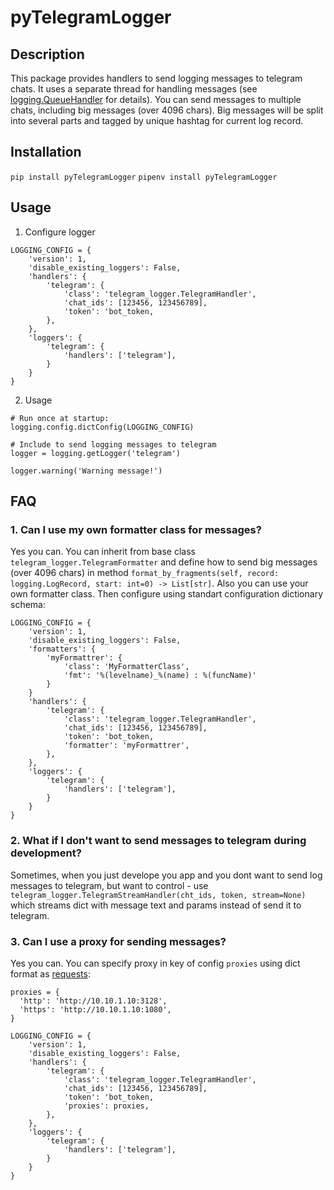 # pyTelegramLogger

## Description
This package provides handlers to send logging messages to telegram chats. It uses a separate thread for handling messages (see [logging.QueueHandler](https://docs.python.org/3/library/logging.handlers.html#queuehandler) for details). You can send messages to multiple chats, including big messages (over 4096 chars). Big messages will be split into several parts and tagged by unique hashtag for current log record.

## Installation

`pip install pyTelegramLogger`
`pipenv install pyTelegramLogger`

## Usage

1. Configure logger
```
LOGGING_CONFIG = {
    'version': 1,
    'disable_existing_loggers': False,
    'handlers': {
        'telegram': {
            'class': 'telegram_logger.TelegramHandler',
            'chat_ids': [123456, 123456789],
            'token': 'bot_token,
        },
    },
    'loggers': {
        'telegram': {
            'handlers': ['telegram'],
        }
    }
}
```

2. Usage
```
# Run once at startup:
logging.config.dictConfig(LOGGING_CONFIG)

# Include to send logging messages to telegram
logger = logging.getLogger('telegram')

logger.warning('Warning message!')
```

## FAQ

### 1. Can I use my own formatter class for messages?

Yes you can. You can inherit from base class `telegram_logger.TelegramFormatter` and define how to send big messages (over 4096 chars) in method `format_by_fragments(self, record: logging.LogRecord, start: int=0) -> List[str]`.
Also you can use your own formatter class.
Then configure using standart configuration dictionary schema:
```
LOGGING_CONFIG = {
    'version': 1,
    'disable_existing_loggers': False,
    'formatters': {
        'myFormattrer': {
            'class': 'MyFormatterClass',
            'fmt': '%(levelname)_%(name) : %(funcName)'
        }
    }
    'handlers': {
        'telegram': {
            'class': 'telegram_logger.TelegramHandler',
            'chat_ids': [123456, 123456789],
            'token': 'bot_token,
            'formatter': 'myFormattrer',
        },
    },
    'loggers': {
        'telegram': {
            'handlers': ['telegram'],
        }
    }
}
```


### 2. What if I don't want to send messages to telegram during development?

Sometimes, when you just develope you app and you dont want to send log messages to telegram, but want to control - use `telegram_logger.TelegramStreamHandler(cht_ids, token, stream=None)` which streams dict with message text and params instead of send it to telegram.


### 3. Can I use a proxy for sending messages?

Yes you can. You can specify proxy in key of config `proxies` using dict format as [requests](https://requests.readthedocs.io/en/master/):

```
proxies = {
  'http': 'http://10.10.1.10:3128',
  'https': 'http://10.10.1.10:1080',
}

LOGGING_CONFIG = {
    'version': 1,
    'disable_existing_loggers': False,
    'handlers': {
        'telegram': {
            'class': 'telegram_logger.TelegramHandler',
            'chat_ids': [123456, 123456789],
            'token': 'bot_token,
            'proxies': proxies,
        },
    },
    'loggers': {
        'telegram': {
            'handlers': ['telegram'],
        }
    }
}
```
